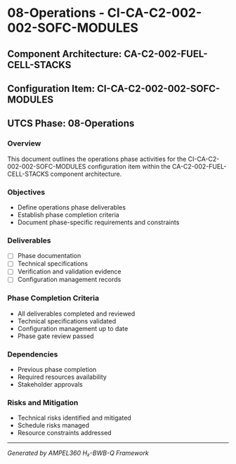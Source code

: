 # 08-Operations - CI-CA-C2-002-002-SOFC-MODULES

## Component Architecture: CA-C2-002-FUEL-CELL-STACKS
## Configuration Item: CI-CA-C2-002-002-SOFC-MODULES
## UTCS Phase: 08-Operations

### Overview
This document outlines the operations phase activities for the CI-CA-C2-002-002-SOFC-MODULES configuration item within the CA-C2-002-FUEL-CELL-STACKS component architecture.

### Objectives
- Define operations phase deliverables
- Establish phase completion criteria
- Document phase-specific requirements and constraints

### Deliverables
- [ ] Phase documentation
- [ ] Technical specifications
- [ ] Verification and validation evidence
- [ ] Configuration management records

### Phase Completion Criteria
- All deliverables completed and reviewed
- Technical specifications validated
- Configuration management up to date
- Phase gate review passed

### Dependencies
- Previous phase completion
- Required resources availability
- Stakeholder approvals

### Risks and Mitigation
- Technical risks identified and mitigated
- Schedule risks managed
- Resource constraints addressed

---
*Generated by AMPEL360 H₂-BWB-Q Framework*
